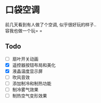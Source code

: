 # 口袋空调

前几天看到有人做了个空调, 似乎很好玩的样子..  
容我也做一个玩= =

## Todo

- [ ] 扇叶开关动画
- [x] 遥控器按钮布局和美化
- [x] 液晶温度显示屏
- [ ] 吹风音效
- [ ] 添加制冷和制热功能
- [ ] 制冷雾气效果
- [ ] 制热空气变形效果

